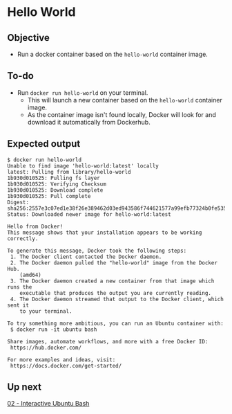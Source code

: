 # Hello World

## Objective

* Run a docker container based on the `hello-world` container image.

## To-do

* Run `docker run hello-world` on your terminal.
   * This will launch a new container based on the `hello-world` container image.
   * As the container image isn't found locally, Docker will look for and download it automatically from Dockerhub.

## Expected output
```
$ docker run hello-world
Unable to find image 'hello-world:latest' locally
latest: Pulling from library/hello-world
1b930d010525: Pulling fs layer
1b930d010525: Verifying Checksum
1b930d010525: Download complete
1b930d010525: Pull complete
Digest: sha256:2557e3c07ed1e38f26e389462d03ed943586f744621577a99efb77324b0fe535
Status: Downloaded newer image for hello-world:latest

Hello from Docker!
This message shows that your installation appears to be working correctly.

To generate this message, Docker took the following steps:
 1. The Docker client contacted the Docker daemon.
 2. The Docker daemon pulled the "hello-world" image from the Docker Hub.
    (amd64)
 3. The Docker daemon created a new container from that image which runs the
    executable that produces the output you are currently reading.
 4. The Docker daemon streamed that output to the Docker client, which sent it
    to your terminal.

To try something more ambitious, you can run an Ubuntu container with:
 $ docker run -it ubuntu bash

Share images, automate workflows, and more with a free Docker ID:
 https://hub.docker.com/

For more examples and ideas, visit:
 https://docs.docker.com/get-started/
```

## Up next

[02 - Interactive Ubuntu Bash](../02-UbuntuBash/README.md)
